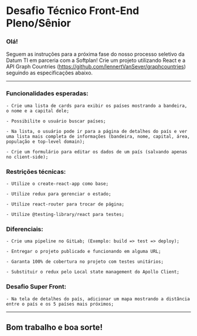 # Desafio Técnico Front-End Pleno/Sênior

### Olá!

Seguem as instruções para a próxima fase do nosso processo seletivo da Datum TI em parceria com a Softplan!
Crie um projeto utilizando React e a API Graph Countries (https://github.com/lennertVanSever/graphcountries) seguindo as especificações abaixo.

---

### Funcionalidades esperadas:

```
- Crie uma lista de cards para exibir os países mostrando a bandeira, o nome e a capital dele;

- Possibilite o usuário buscar países;

- Na lista, o usuário pode ir para a página de detalhes do país e ver uma lista mais completa de informações (bandeira, nome, capital, área, população e top-level domain);

- Crie um formulário para editar os dados de um país (salvando apenas no client-side);
```

### Restrições técnicas:

```
- Utilize o create-react-app como base;

- Utilize redux para gerenciar o estado;

- Utilize react-router para trocar de página;

- Utilize @testing-library/react para testes;
```

### Diferenciais:

```
- Crie uma pipeline no GitLab; (Exemplo: build => test => deploy);

- Entregar o projeto publicado e funcionando em alguma URL;

- Garanta 100% de cobertura no projeto com testes unitários;

- Substituir o redux pelo Local state management do Apollo Client;
```

### Desafio Super Front:

```
- Na tela de detalhes do país, adicionar um mapa mostrando a distância entre o país e os 5 países mais próximos;
```

---

## Bom trabalho e boa sorte!
